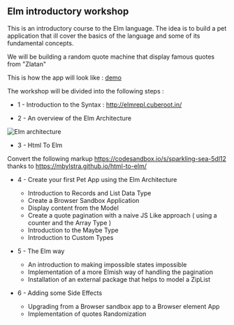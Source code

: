 ## Elm introductory workshop

This is an introductory course to the Elm language.
The idea is to build a pet application that ill cover the basics of the language and some of its fundamental concepts.

We will be building a random quote machine that display famous quotes from "Zlatan"

This is how the app will look like : [demo](https://5dl12.csb.app)


The workshop will be divided into the following steps :

- 1 - Introduction to the Syntax : http://elmrepl.cuberoot.in/

- 2 - An overview of the Elm Architecture

![Elm architecture](https://dennisreimann.de/files/elm/architecture-overview-diagram.svg)

- 3 - Html To Elm

Convert the following markup https://codesandbox.io/s/sparkling-sea-5dl12  thanks to https://mbylstra.github.io/html-to-elm/

- 4 - Create your first Pet App using the Elm Architecture

  - Introduction to Records and List Data Type
  - Create a Browser Sandbox Application
  - Display content from the Model
  - Create a quote pagination with a naive JS Like approach ( using a counter and the Array Type ) 
  - Introduction to the Maybe Type
  - Introduction to Custom Types
  
- 5 - The Elm way

  - An introduction to making impossible states impossible
  - Implementation of a more Elmish way of handling the pagination
  - Installation of an external package that helps to model a ZipList
  
- 6 - Adding some Side Effects

  - Upgrading from a Browser sandbox app to a Browser element App
  - Implementation of quotes Randomization
  
